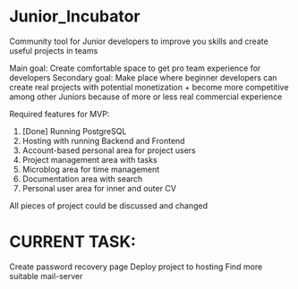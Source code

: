 # Junior_Incubator
Community tool for Junior developers to improve you skills and create useful projects in teams

Main goal: Create comfortable space to get pro team experience for developers
Secondary goal: Make place where beginner developers can create real projects with potential monetization + become more
        competitive among other Juniors because of more or less real commercial experience

Required features for MVP:
1. [Done] Running PostgreSQL
2. Hosting with running Backend and Frontend
3. Account-based personal area for project users
4. Project management area with tasks
5. Microblog area for time management
6. Documentation area with search
7. Personal user area for inner and outer CV

All pieces of project could be discussed and changed

# CURRENT TASK:
Create password recovery page
Deploy project to hosting
Find more suitable mail-server
